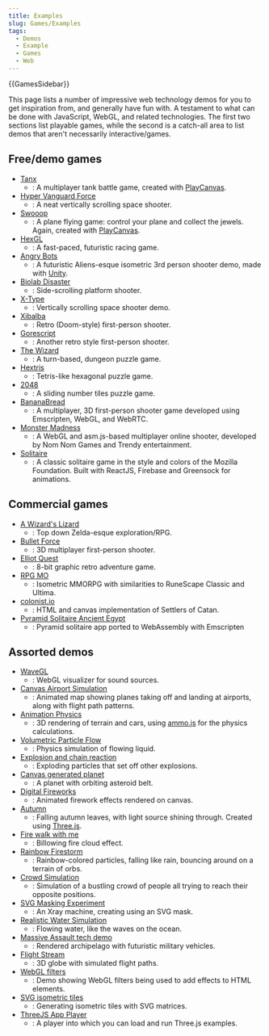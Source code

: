 ```yaml
---
title: Examples
slug: Games/Examples
tags:
  - Demos
  - Example
  - Games
  - Web
---
```


{{GamesSidebar}}

This page lists a number of impressive web technology demos for you to get inspiration from, and generally have fun with. A testament to what can be done with JavaScript, WebGL, and related technologies. The first two sections list playable games, while the second is a catch-all area to list demos that aren't necessarily interactive/games.

## Free/demo games

- [Tanx](https://tanx.io/)
  - : A multiplayer tank battle game, created with [PlayCanvas](https://playcanvas.com/).
- [Hyper Vanguard Force](https://robertsspaceindustries.com/comm-link/transmission/14704-Hyper-Vanguard-Force)
  - : A neat vertically scrolling space shooter.
- [Swooop](https://playcanv.as/p/JtL2iqIH)
  - : A plane flying game: control your plane and collect the jewels. Again, created with [PlayCanvas](https://playcanvas.com/).
- [HexGL](https://hexgl.bkcore.com/)
  - : A fast-paced, futuristic racing game.
- [Angry Bots](https://beta.unity3d.com/jonas/AngryBots/)
  - : A futuristic Aliens-esque isometric 3rd person shooter demo, made with [Unity](https://unity.com/).
- [Biolab Disaster](https://playbiolab.com/)
  - : Side-scrolling platform shooter.
- [X-Type](https://phoboslab.org/xtype/)
  - : Vertically scrolling space shooter demo.
- [Xibalba](https://phoboslab.org/xibalba/)
  - : Retro (Doom-style) first-person shooter.
- [Gorescript](https://timeinvariant.github.io/gorescript/play/)
  - : Another retro style first-person shooter.
- [The Wizard](https://hypnoticowl.com/games/the-wizard/)
  - : A turn-based, dungeon puzzle game.
- [Hextris](https://hextris.io/)
  - : Tetris-like hexagonal puzzle game.
- [2048](https://gabrielecirulli.github.io/2048/)
  - : A sliding number tiles puzzle game.
- [BananaBread](https://github.com/kripken/BananaBread/)
  - : A multiplayer, 3D first-person shooter game developed using Emscripten, WebGL, and WebRTC.
- [Monster Madness](https://hacks.mozilla.org/2013/12/monster-madness-creating-games-on-the-web-with-emscripten/)
  - : A WebGL and asm.js-based multiplayer online shooter, developed by Nom Nom Games and Trendy entertainment.
- [Solitaire](https://online-solitaire.com/mozilla-foundation)
  - : A classic solitaire game in the style and colors of the Mozilla Foundation. Built with ReactJS, Firebase and Greensock for animations.

## Commercial games

- [A Wizard's Lizard](http://www.wizardslizard.com/)
  - : Top down Zelda-esque exploration/RPG.
- [Bullet Force](https://www.crazygames.com/game/bullet-force-multiplayer)
  - : 3D multiplayer first-person shooter.
- [Elliot Quest](https://elliotquest.com/)
  - : 8-bit graphic retro adventure game.
- [RPG MO](https://data.mo.ee/index2.html)
  - : Isometric MMORPG with similarities to RuneScape Classic and Ultima.
- [colonist.io](https://colonist.io/)
  - : HTML and canvas implementation of Settlers of Catan.
- [Pyramid Solitaire Ancient Egypt](https://www.solitaireparadise.com/games_list/pyramid_solitaire_ancient_egypt.html)
  - : Pyramid solitaire app ported to WebAssembly with Emscripten

## Assorted demos

- [WaveGL](https://github.com/gre/wavegl)
  - : WebGL visualizer for sound sources.
- [Canvas Airport Simulation](https://codepen.io/jackrugile/pen/oNgrYm)
  - : Animated map showing planes taking off and landing at airports, along with flight path patterns.
- [Animation Physics](https://alteredqualia.com/xg/examples/animation_physics_terrain.html)
  - : 3D rendering of terrain and cars, using [ammo.js](https://github.com/kripken/ammo.js) for the physics calculations.
- [Volumetric Particle Flow](https://david.li/flow/)
  - : Physics simulation of flowing liquid.
- [Explosion and chain reaction](https://codepen.io/artzub/pen/KKBjeN)
  - : Exploding particles that set off other explosions.
- [Canvas generated planet](https://codepen.io/AshKyd/pen/MWqbrN)
  - : A planet with orbiting asteroid belt.
- [Digital Fireworks](https://codepen.io/zadvorsky/pen/zYXgxQ)
  - : Animated firework effects rendered on canvas.
- [Autumn](http://oos.moxiecode.com/js_webgl/autumn/)
  - : Falling autumn leaves, with light source shining through. Created using [Three.js](https://github.com/mrdoob/three.js).
- [Fire walk with me](https://inear.se/fireshader/)
  - : Billowing fire cloud effect.
- [Rainbow Firestorm](https://codepen.io/jackrugile/pen/ExryNq)
  - : Rainbow-colored particles, falling like rain, bouncing around on a terrain of orbs.
- [Crowd Simulation](http://visualiser.fr/babylon/crowd/)
  - : Simulation of a bustling crowd of people all trying to reach their opposite positions.
- [SVG Masking Experiment](https://codepen.io/noeldelgado/pen/ByxQjL)
  - : An Xray machine, creating using an SVG mask.
- [Realistic Water Simulation](https://www.shadertoy.com/view/Ms2SD1)
  - : Flowing water, like the waves on the ocean.
- [Massive Assault tech demo](http://massiveassaultnetwork.com/html5/)
  - : Rendered archipelago with futuristic military vehicles.
- [Flight Stream](https://callumprentice.github.io/apps/flight_stream/index.html)
  - : 3D globe with simulated flight paths.
- [WebGL filters](https://pixelscommander.com/polygon/htmlgl/demo/filters.html)
  - : Demo showing WebGL filters being used to add effects to HTML elements.
- [SVG isometric tiles](https://codepen.io/AshKyd/pen/zxmgzV)
  - : Generating isometric tiles with SVG matrices.
- [ThreeJS App Player](https://jsfiddle.net/jetienne/rkth90c9/)
  - : A player into which you can load and run Three.js examples.
